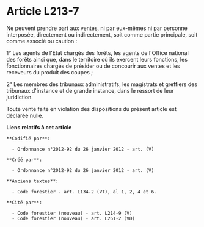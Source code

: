 # Article L213-7

Ne peuvent prendre part aux ventes, ni par eux-mêmes ni par personne interposée, directement ou indirectement, soit comme
partie principale, soit comme associé ou caution :

1° Les agents de l'Etat chargés des forêts, les agents de l'Office national des forêts ainsi que, dans le territoire où ils
exercent leurs fonctions, les fonctionnaires chargés de présider ou de concourir aux ventes et les receveurs du produit des
coupes ;

2° Les membres des tribunaux administratifs, les magistrats et greffiers des tribunaux d'instance et de grande instance, dans
le ressort de leur juridiction.

Toute vente faite en violation des dispositions du présent article est déclarée nulle.

**Liens relatifs à cet article**

	**Codifié par**:

	  - Ordonnance n°2012-92 du 26 janvier 2012 - art. (V)

	**Créé par**:

	  - Ordonnance n°2012-92 du 26 janvier 2012 - art. (V)

	**Anciens textes**:

	  - Code forestier - art. L134-2 (VT), al 1, 2, 4 et 6.

	**Cité par**:

	  - Code forestier (nouveau) - art. L214-9 (V)
	  - Code forestier (nouveau) - art. L261-2 (VD)
